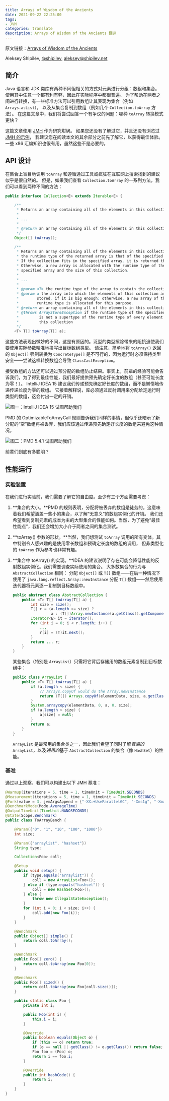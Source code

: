 ```yaml
---
title: Arrays of Wisdom of the Ancients
date: 2021-09-22 22:25:00
tags:
- JVM
categories: translate
description: Arrays of Wisdom of the Ancients 翻译
---
```


原文链接：[Arrays of Wisdom of the Ancients](https://shipilev.net/blog/2016/arrays-wisdom-ancients/#_new_reflective_array)

Aleksey Shipilёv, [@shipilev](http://twitter.com/shipilev), [aleksey@shipilev.net](aleksey@shipilev.net)

## 简介

Java 语言和 JDK 类库有两种不同但相关的方式对元素进行分组：数组和集合。
使用其中任意一个都有利有弊，因此在实际程序中都很普遍。
为了帮助在两者之间进行转换，有一些标准方法可以引用数组让其表现为集合（例如 `Arrays.asList`），
以及从集合复制到数组（例如几个 `Collection.toArray` 方法）。
在这篇文章中，我们将尝试回答一个有争议的问题：哪种 `toArray` 转换模式更快？

这篇文章使用 [JMH](http://openjdk.java.net/projects/code-tools/jmh/) 作为研究坩埚。
如果您还没有了解过它，并且还没有浏览过 [JMH 的示例](http://hg.openjdk.java.net/code-tools/jmh/file/tip/jmh-samples/src/main/java/org/openjdk/jmh/samples/)，
我建议您在阅读本文的其余部分之前先了解它，以获得最佳体验。
一些 x86 汇编知识也很有用，虽然这些不是必要的。

## API 设计

在集合上盲目地调用 `toArray` 和遵循通过工具或疯狂在互联网上搜索找到的建议似乎是很自然的。
但是，如果我们查看 `Collection.toArray` 的一系列方法，我们可以看到两种不同的方法：

```java
public interface Collection<E> extends Iterable<E> {

    /**
     * Returns an array containing all of the elements in this collection.
     *
     * ...
     *
     * @return an array containing all of the elements in this collection
     */
    Object[] toArray();

    /**
     * Returns an array containing all of the elements in this collection;
     * the runtime type of the returned array is that of the specified array.
     * If the collection fits in the specified array, it is returned therein.
     * Otherwise, a new array is allocated with the runtime type of the
     * specified array and the size of this collection.
     *
     * ...
     *
     * @param <T> the runtime type of the array to contain the collection
     * @param a the array into which the elements of this collection are to be
     *        stored, if it is big enough; otherwise, a new array of the same
     *        runtime type is allocated for this purpose.
     * @return an array containing all of the elements in this collection
     * @throws ArrayStoreException if the runtime type of the specified array
     *         is not a supertype of the runtime type of every element in
     *         this collection
     */
    <T> T[] toArray(T[] a);
```

这些方法表现出微妙的不同，这是有原因的。泛型的类型擦除带来的阻抗迫使我们要使用实际参数精准地拼写出目标数组类型。
请注意，简单地将 `toArray()` 返回的 `Object[]` 强制转换为 `ConcreteType[]` 是不可行的，因为运行时必须保持类型安全——尝试这样转换数组会导致 `ClassCastException`。

接受数组的方法还可以通过预分配的数组防止结果。事实上，前辈的经验可能会告诉我们，为了得到最佳性能，我们最好提供预先确定好长度的数组（甚至可能长度为零！）。
IntelliJ IDEA 15 建议我们传递预先确定好长度的数组，而不是懒惰地传递传递长度为零的数组。
它接着解释说，库必须通过反射调用来分配给定运行时类型的数组，这会付出一定的开销。

![图一：IntelliJ IDEA 15 试图帮助我们](https://z3.ax1x.com/2021/09/22/4aZ7b4.png)

PMD 的 OptimizableToArrayCall 规则告诉我们同样的事情，但似乎还暗示了新分配的“空”数组将被丢弃，我们应该通过传递预先确定好长度的数组来避免这种情况。

![图二：PMD 5.4.1 试图帮助我们](https://z3.ax1x.com/2021/09/22/4aedZ4.png)

前辈们到底有多聪明？

## 性能运行

### 实验装置

在我们进行实验前，我们需要了解它的自由度。至少有三个方面需要考虑：

1. **集合的大小。**PMD 的规则表明，分配将被丢弃的数组是徒劳的。这意味着我们希望涵盖一些小的集合，以了解“无意义”的数组实例化的开销。
   我们还希望看到复制元素的成本为主的大型集合的性能如何。当然，为了避免“最佳性能点”，我们还会增加大小介于两者之间的集合测试。

2. **toArray() 参数的形状。**当然，我们想测试 `toArray` 调用的所有变体。其中特别令人感兴趣的是使用零长数组和预确定长度的数组的调用，
   但非类型化的 `toArray` 作为参考也非常有趣。

3. **集合中 toArray() 的实现。**IDEA 的建议说明了存在可能会降低性能的反射数组实例化。我们需要调查实际使用的集合。
   大多数集合的行为与 `AbstractCollection` 相同：
   分配 `Object[]` 或 `T[]` 数组——在后一种情况下使用了 `java.lang.reflect.Array::newInstance` 分配 `T[]` 数组——然后使用迭代器将元素逐一复制到目标数组中。

    ```java
    public abstract class AbstractCollection {
        public <T> T[] toArray(T[] a) {
            int size = size();
            T[] r = (a.length >= size) ?
                     a : (T[])Array.newInstance(a.getClass().getComponentType(), size);
            Iterator<E> it = iterator();
            for (int i = 0; i < r.length; i++) {
                ...
                r[i] = (T)it.next();
            }
            return ... r;
        }
    }
   ```

   某些集合（特别是 `ArrayList`）只需将它背后存储用的数组元素复制到目标数组中：
    
    ```java
    public class ArrayList {
        public <T> T[] toArray(T[] a) {
            if (a.length < size) {
                // Arrays.copyOf would do the Array.newInstance
                return (T[]) Arrays.copyOf(elementData, size, a.getClass());
            }
            System.arraycopy(elementData, 0, a, 0, size);
            if (a.length > size) {
                a[size] = null;
            }
            return a;
        }
    }
    ```
   
   `ArrayList` 是最常用的集合类之一，因此我们希望了同时了解*普遍的* `ArrayList`，以及*通用的*基于 `AbstractCollection` 的集合（像 `HashSet`）的性能。


### 基准

通过以上观察，我们可以构建出以下 JMH 基准：

```java
@Warmup(iterations = 5, time = 1, timeUnit = TimeUnit.SECONDS)
@Measurement(iterations = 5, time = 1, timeUnit = TimeUnit.SECONDS)
@Fork(value = 3, jvmArgsAppend = {"-XX:+UseParallelGC", "-Xms1g", "-Xmx1g"})
@BenchmarkMode(Mode.AverageTime)
@OutputTimeUnit(TimeUnit.NANOSECONDS)
@State(Scope.Benchmark)
public class ToArrayBench {

    @Param({"0", "1", "10", "100", "1000"})
    int size;

    @Param({"arraylist", "hashset"})
    String type;

    Collection<Foo> coll;

    @Setup
    public void setup() {
        if (type.equals("arraylist")) {
            coll = new ArrayList<Foo>();
        } else if (type.equals("hashset")) {
            coll = new HashSet<Foo>();
        } else {
            throw new IllegalStateException();
        }
        for (int i = 0; i < size; i++) {
            coll.add(new Foo(i));
        }
    }

    @Benchmark
    public Object[] simple() {
        return coll.toArray();
    }

    @Benchmark
    public Foo[] zero() {
        return coll.toArray(new Foo[0]);
    }

    @Benchmark
    public Foo[] sized() {
        return coll.toArray(new Foo[coll.size()]);
    }

    public static class Foo {
        private int i;

        public Foo(int i) {
            this.i = i;
        }

        @Override
        public boolean equals(Object o) {
            if (this == o) return true;
            if (o == null || getClass() != o.getClass()) return false;
            Foo foo = (Foo) o;
            return i == foo.i;
        }

        @Override
        public int hashCode() {
            return i;
        }
    }
}
```